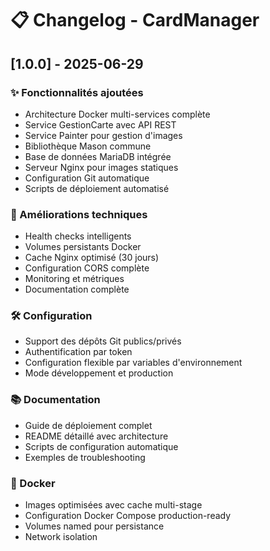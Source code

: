 # 📋 Changelog - CardManager

## [1.0.0] - 2025-06-29

### ✨ Fonctionnalités ajoutées
- Architecture Docker multi-services complète
- Service GestionCarte avec API REST
- Service Painter pour gestion d'images
- Bibliothèque Mason commune
- Base de données MariaDB intégrée
- Serveur Nginx pour images statiques
- Configuration Git automatique
- Scripts de déploiement automatisé

### 🔧 Améliorations techniques
- Health checks intelligents
- Volumes persistants Docker
- Cache Nginx optimisé (30 jours)
- Configuration CORS complète
- Monitoring et métriques
- Documentation complète

### 🛠️ Configuration
- Support des dépôts Git publics/privés
- Authentification par token
- Configuration flexible par variables d'environnement
- Mode développement et production

### 📚 Documentation
- Guide de déploiement complet
- README détaillé avec architecture
- Scripts de configuration automatique
- Exemples de troubleshooting

### 🐳 Docker
- Images optimisées avec cache multi-stage
- Configuration Docker Compose production-ready
- Volumes named pour persistance
- Network isolation

